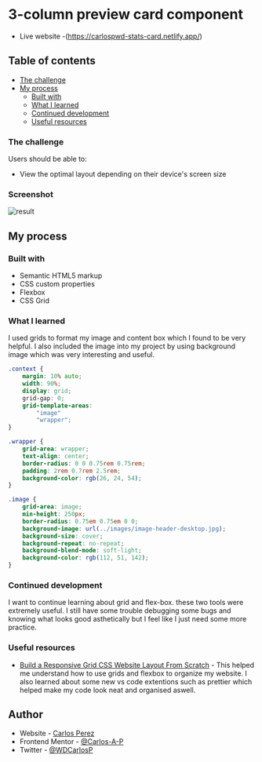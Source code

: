 # 3-column preview card component

- Live website -(https://carlospwd-stats-card.netlify.app/)

## Table of contents

- [The challenge](#the-challenge)
- [My process](#my-process)
  - [Built with](#built-with)
  - [What I learned](#what-i-learned)
  - [Continued development](#continued-development)
  - [Useful resources](#useful-resources)

### The challenge

Users should be able to:

- View the optimal layout depending on their device's screen size

### Screenshot

![result](https://user-images.githubusercontent.com/85038929/125146129-3bc19700-e0d9-11eb-8181-433cfe385408.JPG)

## My process

### Built with

- Semantic HTML5 markup
- CSS custom properties
- Flexbox
- CSS Grid

### What I learned

I used grids to format my image and content box which I found to be very helpful. I also included the image into my project by using background image which was very interesting and useful.

```css
.context {
	margin: 10% auto;
	width: 90%;
	display: grid;
	grid-gap: 0;
	grid-template-areas:
		"image"
		"wrapper";
}

.wrapper {
	grid-area: wrapper;
	text-align: center;
	border-radius: 0 0 0.75rem 0.75rem;
	padding: 2rem 0.7rem 2.5rem;
	background-color: rgb(26, 24, 54);
}

.image {
	grid-area: image;
	min-height: 250px;
	border-radius: 0.75em 0.75em 0 0;
	background-image: url(../images/image-header-desktop.jpg);
	background-size: cover;
	background-repeat: no-repeat;
	background-blend-mode: soft-light;
	background-color: rgb(112, 51, 142);
}
```

### Continued development

I want to continue learning about grid and flex-box. these two tools were extremely useful. I still have some trouble debugging some bugs and knowing what looks good asthetically but I feel like I just need some more practice.

### Useful resources

- [Build a Responsive Grid CSS Website Layout From Scratch](https://www.youtube.com/watch?v=moBhzSC455o&ab_channel=TraversyMedia) - This helped me understand how to use grids and flexbox to organize my website. I also learned about some new vs code extentions such as prettier which helped make my code look neat and organised aswell.

## Author

- Website - [Carlos Perez](https://www.site.com)
- Frontend Mentor - [@Carlos-A-P](https://www.frontendmentor.io/profile/Carlos-A-P)
- Twitter - [@WDCarlosP](https://www.twitter.com/WDCarlosP)
